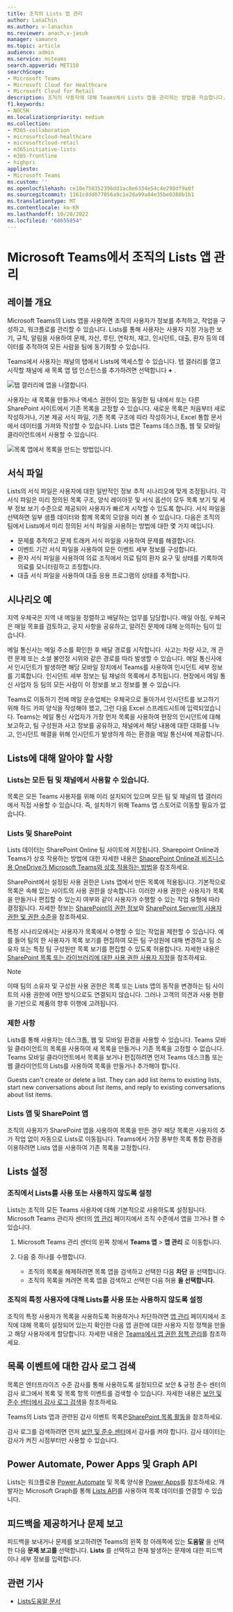 ```yaml
---
title: 조직의 Lists 앱 관리
author: LanaChin
ms.author: v-lanachin
ms.reviewer: anach,v-jasuk
manager: samanro
ms.topic: article
audience: admin
ms.service: msteams
search.appverid: MET150
searchScope:
- Microsoft Teams
- Microsoft Cloud for Healthcare
- Microsoft Cloud for Retail
description: 조직의 사용자에 대해 Teams에서 Lists 앱을 관리하는 방법을 학습합니다.
f1.keywords:
- NOCSH
ms.localizationpriority: medium
ms.collection:
- M365-collaboration
- microsoftcloud-healthcare
- microsoftcloud-retail
- m365initiative-lists
- m365-frontline
- highpri
appliesto:
- Microsoft Teams
ms.custom: ''
ms.openlocfilehash: ce10e758352396dd1ac8e6334e54c4e298df9a0f
ms.sourcegitcommit: 1161cddd077056a9c1e2da99a84e35be0380b1b1
ms.translationtype: MT
ms.contentlocale: ko-KR
ms.lasthandoff: 10/20/2022
ms.locfileid: "68655854"
---
```

# <a name="manage-the-lists-app-for-your-organization-in-microsoft-teams"></a>Microsoft Teams에서 조직의 Lists 앱 관리

## <a name="overview-of-lists"></a>레이블 개요

Microsoft Teams의 Lists 앱을 사용하면 조직의 사용자가 정보를 추적하고, 작업을 구성하고, 워크플로를 관리할 수 있습니다. Lists를 통해 사용자는 사용자 지정 가능한 보기, 규칙, 알림을 사용하여 문제, 자산, 루틴, 연락처, 재고, 인시던트, 대출, 환자 등의 데이터를 추적하여 모든 사람을 팀에 동기화할 수 있습니다.

Teams에서 사용자는 채널의 탭에서 Lists에 액세스할 수 있습니다. 탭 갤러리를 열고 시작할 채널에 새 목록 앱 탭 인스턴스를 추가하려면 선택합니다 **+** .

![탭 갤러리에 앱을 나열합니다.](media/lists-tab.png)

사용자는 새 목록을 만들거나 액세스 권한이 있는 동일한 팀 내에서 또는 다른 SharePoint 사이트에서 기존 목록을 고정할 수 있습니다. 새로운 목록은 처음부터 새로 작성하거나, 기본 제공 서식 파일, 기존 목록 구조에 따라 작성하거나, Excel 통합 문서에서 데이터를 가져와 작성할 수 있습니다. Lists 앱은 Teams 데스크톱, 웹 및 모바일 클라이언트에서 사용할 수 있습니다.

![목록 앱에서 목록을 만드는 방법입니다.](media/lists-create-list.png)

## <a name="templates"></a>서식 파일

Lists의 서식 파일은 사용자에 대한 일반적인 정보 추적 시나리오에 맞게 조정됩니다. 각 서식 파일은 미리 정의된 목록 구조, 양식 레이아웃 및 서식 옵션이 모두 목록 보기 및 세부 정보 보기 수준으로 제공되어 사용자가 빠르게 시작할 수 있도록 합니다. 서식 파일을 선택하면 일부 샘플 데이터와 함께 목록의 모양을 미리 볼 수 있습니다. 다음은 조직의 팀에서 Lists에서 미리 정의된 서식 파일을 사용하는 방법에 대한 몇 가지 예입니다.

- 문제를 추적하고 문제 트래커 서식 파일을 사용하여 문제를 해결합니다.
- 이벤트 기간 서식 파일을 사용하여 모든 이벤트 세부 정보를 구성합니다.
- 환자 서식 파일을 사용하여 의료 조직에서 의료 팀의 환자 요구 및 상태를 기록하여 의료를 모니터링하고 조정합니다.
- 대출 서식 파일을 사용하여 대출 응용 프로그램의 상태를 추적합니다.

## <a name="example-scenario"></a>시나리오 예

지역 우체국은 지역 내 메일을 정렬하고 배달하는 업무를 담당합니다. 매일 아침, 우체국은 매일 목표를 검토하고, 공지 사항을 공유하고, 알려진 문제에 대해 눈의하는 팀이 있습니다.

메일 통신사는 메일 주소를 확인한 후 배달 경로를 시작합니다. 사고는 차량 사고, 개 관련 문제 또는 소셜 불안정 시위와 같은 경로를 따라 발생할 수 있습니다. 메일 통신사에서 인시던트가 발생하면 해당 모바일 장치에서 Teams를 사용하여 인시던트 세부 정보를 기록합니다. 인시던트 세부 정보는 팀 채널의 목록에서 추적됩니다. 현장에서 메일 통신 사업자 등 팀의 모든 사람이 이 정보를 보고 정보를 볼 수 있습니다.

Teams로 이동하기 전에 메일 운송업체는 우체국으로 돌아가서 인시던트를 보고하기 위해 하드 카피 양식을 작성해야 했고, 그런 다음 Excel 스프레드시트에 입력되었습니다. Teams는 메일 통신 사업자가 가장 먼저 목록을 사용하여 현장의 인시던트에 대해 보고하고, 팀 구성원과 사고 정보를 공유하고, 채널에서 해당 내용에 대한 대화를 나누고, 인시던트 해결을 위해 인시던트가 발생하게 하는 환경을 메일 통신사에 제공합니다.

## <a name="what-you-need-to-know-about-lists"></a>Lists에 대해 알아야 할 사항

### <a name="lists-is-available-in-every-team-and-channel"></a>Lists는 모든 팀 및 채널에서 사용할 수 있습니다.

목록은 모든 Teams 사용자를 위해 미리 설치되어 있으며 모든 팀 및 채널의 탭 갤러리에서 직접 사용할 수 있습니다. 즉, 설치하기 위해 Teams 앱 스토어로 이동할 필요가 없습니다.

### <a name="lists-and-sharepoint"></a>Lists 및 SharePoint

Lists 데이터는 SharePoint Online 팀 사이트에 저장됩니다. Sharepoint Online과 Teams가 상호 작용하는 방법에 대한 자세한 내용은 [ShaprePoint Online과 비즈니스용 OneDrive가 Microsoft Teams와 상호 작용하는 방법](SharePoint-OneDrive-interact.md)을 참조하세요.

SharePoint에서 설정된 사용 권한은 Lists 앱에서 만든 목록에 적용됩니다. 기본적으로 목록은 속해 있는 사이트의 사용 권한을 상속합니다. 이러한 사용 권한은 사용자가 목록을 만들거나 편집할 수 있는지 여부와 같이 사용자가 수행할 수 있는 작업 유형에 따라 결정됩니다. 자세한 정보는 [SharePoint의 권한 정보](/sharepoint/understanding-permission-levels)와 [SharePoint Server의 사용자 권한 및 권한 수준](/sharepoint/sites/user-permissions-and-permission-levels)을 참조하세요.

특정 시나리오에서는 사용자가 목록에서 수행할 수 있는 작업을 제한할 수 있습니다. 예를 들어 팀의 한 사용자가 목록 보기를 편집하여 모든 팀 구성원에 대해 변경하고 팀 소유자 또는 특정 팀 구성원만 목록 보기를 편집할 수 있도록 허용합니다. 자세한 내용은 [SharePoint 목록 또는 라이브러리에 대한 사용 권한 사용자 지정](https://support.microsoft.com/office/customize-permissions-for-a-sharepoint-list-or-library-02d770f3-59eb-4910-a608-5f84cc297782#ID0EAACAAA=Online,_2019,_2016,_2013)을 참조하세요.

> [!NOTE]
> 이때 팀의 소유자 및 구성원 사용 권한은 목록 또는 Lists 앱의 동작을 변경하는 팀 사이트의 사용 권한에 어떤 방식으로도 연결되지 않습니다. 그러나 고객의 의견과 사용 현황을 기반으로 제품의 향후 이행에 고려됩니다.  

### <a name="limitations"></a>제한 사항

Lists를 통해 사용자는 데스크톱, 웹 및 모바일 환경을 사용할 수 있습니다. Teams 모바일 클라이언트의 목록을 사용하여 새 목록을 만들거나 기존 목록을 고정할 수 없습니다. Teams 모바일 클라이언트에서 목록을 보거나 편집하려면 먼저 Teams 데스크톱 또는 웹 클라이언트의 Lists를 사용하여 목록을 만들거나 추가해야 합니다.

Guests can't create or delete a list. They can add list items to existing lists, start new conversations about list items, and reply to existing conversations about list items.

### <a name="lists-and-the-sharepoint-app"></a>Lists 앱 및 SharePoint 앱

조직의 사용자가 SharePoint 앱을 사용하여 목록을 만든 경우 해당 목록은 사용자의 추가 작업 없이 자동으로 Lists로 이동됩니다. Teams에서 가장 풍부한 목록 통합 환경을 이용하려면 Lists 앱을 사용하여 기존 목록을 고정합니다.

## <a name="set-up-lists"></a>Lists 설정

### <a name="enable-or-disable-lists-in-your-organization"></a>조직에서 Lists를 사용 또는 사용하지 않도록 설정

Lists는 조직의 모든 Teams 사용자에 대해 기본적으로 사용하도록 설정됩니다. Microsoft Teams 관리자 센터의 [앱 관리](manage-apps.md) 페이지에서 조직 수준에서 앱을 끄거나 켤 수 있습니다.

1. Microsoft Teams 관리 센터의 왼쪽 창에서 **Teams 앱** > **앱 관리** 로 이동합니다.
2. 다음 중 하나를 수행합니다.

    - 조직의 목록을 해제하려면 목록 앱을 검색하고 선택한 다음 **차단** 을 선택합니다.
    - 조직의 목록을 켜려면 목록 앱을 검색하고 선택한 다음 허용 **을 선택합니다.**

### <a name="enable-or-disable-lists-for-specific-users-in-your-organization"></a>조직의 특정 사용자에 대해 Lists를 사용 또는 사용하지 않도록 설정

조직의 특정 사용자가 목록을 사용하도록 허용하거나 차단하려면 [앱 관리](manage-apps.md) 페이지에서 조직에 대해 목록이 설정되어 있는지 확인한 다음 앱 권한에 대한 사용자 지정 정책을 만들고 해당 사용자에게 할당합니다. 자세한 내용은 [Teams에서 앱 권한 정책 관리](teams-app-permission-policies.md)를 참조하세요.

## <a name="search-the-audit-log-for-list-events"></a>목록 이벤트에 대한 감사 로그 검색

목록은 엔터프라이즈 수준 감사를 통해 사용하도록 설정되므로 보안 & 규정 준수 센터의 감사 로그에서 목록 및 목록 항목 이벤트를 검색할 수 있습니다. 자세한 내용은 [보안 및 준수 센터에서 감사 로그 검색](/microsoft-365/compliance/search-the-audit-log-in-security-and-compliance)을 참조하세요.

Teams의 Lists 앱과 관련된 감사 이벤트 목록은[SharePoint 목록 활동](/microsoft-365/compliance/search-the-audit-log-in-security-and-compliance#sharepoint-list-activities)을 참조하세요.

감사 로그를 검색하려면 먼저 [보안 및 준수 센터](https://protection.office.com)에서 감사를 켜야 합니다. 감사 데이터는 감사가 켜진 시점부터만 사용할 수 있습니다.

## <a name="power-automate-power-apps-and-graph-api"></a>Power Automate, Power Apps 및 Graph API

Lists는 워크플로용 [Power Automate](/power-automate/flow-types) 및 목록 양식용 [Power Apps](/powerapps/maker/canvas-apps/customize-list-form)를 참조하세요. 개발자는 Microsoft Graph를 통해 [Lists API](/sharepoint/dev/sp-add-ins/working-with-lists-and-list-items-with-rest)를 사용하여 목록 데이터를 연결할 수 있습니다.

## <a name="give-feedback-or-report-an-issue"></a>피드백을 제공하거나 문제 보고
  
피드백을 보내거나 문제를 보고하려면 Teams의 왼쪽 창 아래쪽에 있는 **도움말** 을 선택한 다음 **문제 보고를** 선택합니다. **Lists** 를 선택하고 현재 발생하는 문제에 대한 피드백이나 세부 정보를 입력합니다.

## <a name="related-articles"></a>관련 기사

- [Lists도움말 문서](https://support.microsoft.com/office/apps-and-services-cc1fba57-9900-4634-8306-2360a40c665b#PickTab=Lists)
